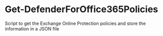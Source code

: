 # Get-DefenderForOffice365Policies

Script to get the Exchange Online Protection policies and store the information in a JSON file
